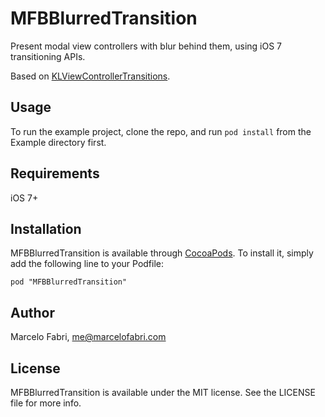 # MFBBlurredTransition

Present modal view controllers with blur behind them, using iOS 7 transitioning APIs. 

Based on [KLViewControllerTransitions](https://github.com/klundberg/KLViewControllerTransitions).

## Usage

To run the example project, clone the repo, and run `pod install` from the Example directory first.

## Requirements

iOS 7+

## Installation

MFBBlurredTransition is available through [CocoaPods](http://cocoapods.org). To install
it, simply add the following line to your Podfile:

    pod "MFBBlurredTransition"

## Author

Marcelo Fabri, me@marcelofabri.com

## License

MFBBlurredTransition is available under the MIT license. See the LICENSE file for more info.

